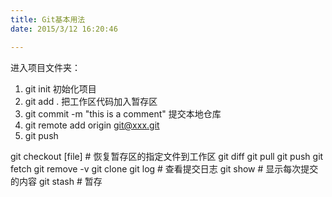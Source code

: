 ```yaml
---
title: Git基本用法
date: 2015/3/12 16:20:46

---
```


进入项目文件夹：
1. git init 初始化项目
2. git add . 把工作区代码加入暂存区
3. git commit -m "this is a comment" 提交本地仓库
4. git remote add origin git@xxx.git
5. git push

<!-- more -->
git checkout [file] # 恢复暂存区的指定文件到工作区
git diff
git pull
git push
git fetch
git remove -v
git clone
git log # 查看提交日志
git show # 显示每次提交的内容
git stash # 暂存
